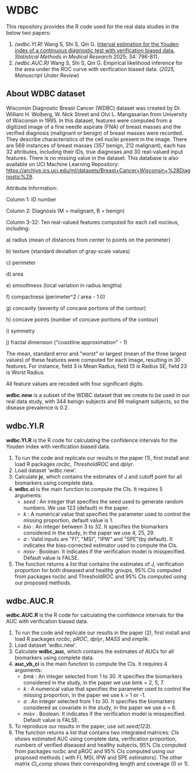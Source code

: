 # WDBC

This repository provides the R code used for the real data studies in the below two papers:

1. *(wdbc.YI.R)* Wang S, Shi S, Qin G. <a href="https://journals.sagepub.com/doi/10.1177/09622802251322989" target="_blank">Interval estimation for the Youden index of a continuous diagnostic test with verification biased data.</a> *Statistical Methods in Medical Research* 2025; 34: 796-811. 
2. *(wdbc.AUC.R)* Wang S, Shi S, Qin G. Empirical likelihood inference for the area under the ROC curve with verification biased data. (*2025, Manuscript Under Review*)

## About WDBC dataset

Wisconsin Diagnostic Breast Cancer (WDBC) dataset was created by Dr. William H. Wolberg, W. Nick Street and Olvi L. Mangasarian from University of Wisconsin in 1995. In this dataset, features were computed from a digitized image of a fine needle aspirate (FNA) of breast masses and the verified diagnosis (malignant or benign) of breast masses were recorded. They describe characteristics of the cell nuclei present in the image. There are 569 instances of breast masses (357 benign, 212 malignant), each has 32 attributes, including their IDs, true diagnoses and 30 real-valued input features. There is no missing value in the dataset. This database is also available on UCI Machine Learning Repository: https://archive.ics.uci.edu/ml/datasets/Breast+Cancer+Wisconsin+%28Diagnostic%29.

Attribute Information:

Column 1: ID number

Column 2: Diagnosis (M = malignant, B = benign)

Column 3-32: Ten real-valued features computed for each cell nucleus, including:

a) radius (mean of distances from center to points on the perimeter)

b) texture (standard deviation of gray-scale values)

c) perimeter

d) area

e) smoothness (local variation in radius lengths)

f) compactness (perimeter^2 / area - 1.0)

g) concavity (severity of concave portions of the contour)

h) concave points (number of concave portions of the contour)

i) symmetry

j) fractal dimension ("coastline approximation" - 1)

The mean, standard error and "worst" or largest (mean of the three largest values) of these features were computed for each image, resulting in 30 features. For instance, field 3 is Mean Radius, field 13 is Radius SE, field 23 is Worst Radius.

All feature values are recoded with four significant digits.

**wdbc.new** is a subset of the WDBC dataset that we create to be used in our real data study, with 344 benign subjects and 86 malignant subjects, so the disease prevalence is 0.2. 

## wdbc.YI.R

**wdbc.YI.R** is the R code for calculating the confidence intervals for the Youden Index with verification biased data.

1. To run the code and replicate our results in the paper (1), first install and load R packages *rocbc*, *ThresholdROC* and *dplyr*.
2. Load dataset 'wdbc.new'.
3. Calculate **jc**, which contains the estimates of J and cutoff point for all biomarkers using complete data.
4. **wdbc.ci** is the main function to compute the CIs. It requires 5 arguments:
   * *seed* : An integer that specifies the seed used to generate random numbers. We use 123 (default) in the paper.
   * *k* : A numerical value that specifies the parameter used to control the missing proportion, default value is 1.
   * *bio* : An integer between 3 to 32. It specifies the biomarkers considered in the study, in the paper we use 4, 25, 29.
   * *a* : Valid inputs are "FI", "MSI", "IPW" and "SPE"(by default). It indicates the bias-corrected estimator used to compute the CIs.
   * *misv* : Boolean. It indicates if the verification model is misspecified. Default value is FALSE.
5. The function returns a list that contains the estimates of J, verification proportion for both diseased and healthy groups, 95% CIs computed from packages rocbc and ThresholdROC and 95% CIs computed using our proposed methods.

## wdbc.AUC.R

**wdbc.AUC.R** is the R code for calculating the confidence intervals for the AUC with verification biased data.

1. To run the code and replicate our results in the paper (2), first install and load R packages *rocbc*, *pROC*, *dplyr*, *MASS* and *emplik*.
2. Load dataset 'wdbc.new'.
3. Calculate **wdbc_auc**, which contains the estimates of AUCs for all biomarkers using complete data.
4. **auc_vb_ci** is the main function to compute the CIs. It requires 4 arguments:
   * *bmk* : An integer selected from 1 to 30. It specifies the biomarkers considered in the study, in the paper we use bmk = 2, 5, 7.
   * *k* : A numerical value that specifies the parameter used to control the missing proportion, in the paper we use k = 1 or -1.
   * *a* : An integer selected from 1 to 30. It specifies the biomarkers considered as covariate in the study, in the paper we use a = 6.
   * *misv* : Boolean. It indicates if the verification model is misspecified. Default value is FALSE.
5. To reproduce our results in the paper, use *set.seed(123)*.
6. The function returns a list that contains two integrated matrices: *CIs* shows estimated AUC using complete data, verification proportion, numbers of verified diseased and healthy subjects, 95% CIs computed from packages rocbc and pROC and 95% CIs computed using our proposed methods ( with FI, MSI, IPW and SPE estimators). The other matrix *CI_comp* shows their corresponding length and coverage (0 or 1).
